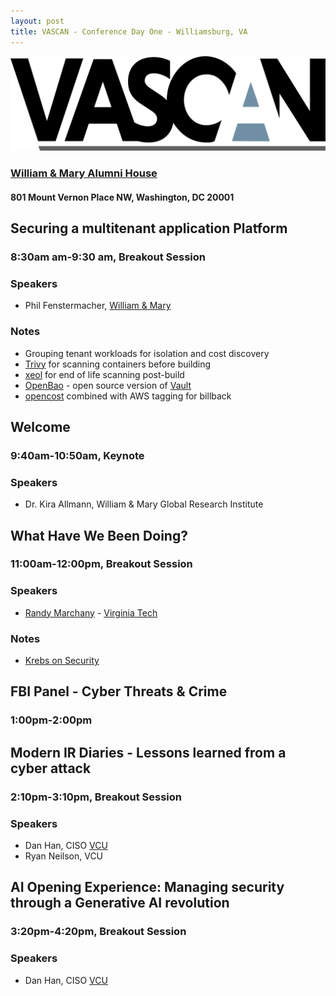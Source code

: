 ```yaml
---
layout: post
title: VASCAN - Conference Day One - Williamsburg, VA
---
```


[![VASCAN 2024](/images/vascanLogo.png "VASCAN 2024")](https://vascan.org/vascan-2024/)

### [William & Mary Alumni House](https://alumnihouse.wm.edu/)

#### 801 Mount Vernon Place NW, Washington, DC 20001

## Securing a multitenant application Platform

### 8:30am am-9:30 am, Breakout Session

### Speakers

* Phil Fenstermacher, [William & Mary](https://www.wm.edu/)

### Notes

* Grouping tenant workloads for isolation and cost discovery
* [Trivy](https://trivy.dev/) for scanning containers before building
* [xeol](https://www.xeol.io/) for end of life scanning post-build
* [OpenBao](https://openbao.org/) - open source version of [Vault](https://www.hashicorp.com/products/vault)
* [opencost](https://www.opencost.io/) combined with AWS tagging for billback

## Welcome 

### 9:40am-10:50am, Keynote

### Speakers

* Dr. Kira Allmann, William & Mary Global Research Institute

## What Have We Been Doing?

### 11:00am-12:00pm, Breakout Session

### Speakers

* [Randy Marchany](https://security.vt.edu/about/staff/randy-marchany/) - [Virginia Tech](https://www.vt.edu/)

### Notes

* [Krebs on Security](https://krebsonsecurity.com/)

## FBI Panel - Cyber Threats & Crime

### 1:00pm-2:00pm

## Modern IR Diaries - Lessons learned from a cyber attack

### 2:10pm-3:10pm, Breakout Session

### Speakers

* Dan Han, CISO [VCU](https://www.vcu.edu/)
* Ryan Neilson, VCU

## AI Opening Experience: Managing security through a Generative AI revolution

### 3:20pm-4:20pm, Breakout Session

### Speakers

* Dan Han, CISO [VCU](https://www.vcu.edu/)
